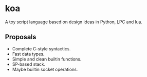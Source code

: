 # koa
A toy script language based on design ideas in Python, LPC and lua.
## Proposals
- Complete C-style syntactics.
- Fast data types.
- Simple and clean builtin functions.
- SP-based stack.
- Maybe builtin socket operations.
